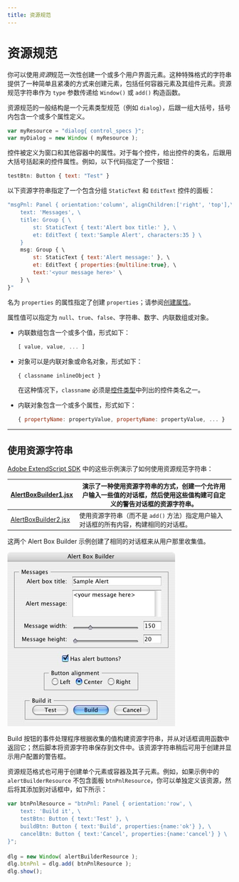```yaml
---
title: 资源规范
---
```

# 资源规范

你可以使用*资源*规范一次性创建一个或多个用户界面元素。这种特殊格式的字符串提供了一种简单且紧凑的方式来创建元素，包括任何容器元素及其组件元素。资源规范字符串作为 `type` 参数传递给 `Window()` 或 `add()` 构造函数。

资源规范的一般结构是一个元素类型规范（例如 `dialog`），后跟一组大括号，括号内包含一个或多个属性定义。

```javascript
var myResource = "dialog{ control_specs }";
var myDialog = new Window ( myResource );
```

控件被定义为窗口和其他容器中的属性。对于每个控件，给出控件的类名，后跟用大括号括起来的控件属性。例如，以下代码指定了一个按钮：

```javascript
testBtn: Button { text: "Test" }
```

以下资源字符串指定了一个包含分组 `StaticText` 和 `EditText` 控件的面板：

```javascript
"msgPnl: Panel { orientation:'column', alignChildren:['right', 'top'],\
    text: 'Messages', \
    title: Group { \
        st: StaticText { text:'Alert box title:' }, \
        et: EditText { text:'Sample Alert', characters:35 } \
    }
    msg: Group { \
        st: StaticText { text:'Alert message:' }, \
        et: EditText { properties:{multiline:true}, \
        text:'<your message here>' \
    } \
}"
```

名为 `properties` 的属性指定了创建 `properties`；请参阅[创建属性](scriptui-programming-model.md#creation-properties)。

属性值可以指定为 `null`、`true`、`false`、字符串、数字、内联数组或对象。

- 内联数组包含一个或多个值，形式如下：
    ```javascript
    [ value, value, ... ]
    ```
- 对象可以是内联对象或命名对象，形式如下：
    ```javascript
    { classname inlineObject }
    ```

    在这种情况下，`classname` 必须是[控件类型](../types-of-controls)中列出的控件类名之一。
- 内联对象包含一个或多个属性，形式如下：
    ```javascript
    { propertyName: propertyValue, propertyName: propertyValue, ... }
    ```

---

## 使用资源字符串

[Adobe ExtendScript SDK](https://github.com/Adobe-CEP/CEP-Resources/tree/master/ExtendScript-Toolkit) 中的这些示例演示了如何使用资源规范字符串：

| [AlertBoxBuilder1.jsx](https://github.com/Adobe-CEP/CEP-Resources/blob/master/ExtendScript-Toolkit/Samples/javascript/AlertBoxBuilder1.jsx)   | 演示了一种使用资源字符串的方式，创建一个允许用户输入一些值的对话框，然后使用这些值构建可自定义的警告对话框的资源字符串。   |
|-----------------------------------------------------------------------------------------------------------------------------------------------|------------------------------------------------------------------------------------------------------------------------------------------------------------------------------------------------------------|
| [AlertBoxBuilder2.jsx](https://github.com/Adobe-CEP/CEP-Resources/blob/master/ExtendScript-Toolkit/Samples/javascript/AlertBoxBuilder2.jsx)   | 使用资源字符串（而不是 `add()` 方法）指定用户输入对话框的所有内容，构建相同的对话框。                                                      |

这两个 Alert Box Builder 示例创建了相同的对话框来从用户那里收集值。

![资源字符串窗口](./_static/04_user-interface-tools_defining-behavior_resource-strings.jpg)

Build 按钮的事件处理程序根据收集的值构建资源字符串，并从对话框调用函数中返回它；然后脚本将资源字符串保存到文件中。该资源字符串稍后可用于创建并显示用户配置的警告框。

资源规范格式也可用于创建单个元素或容器及其子元素。例如，如果示例中的 `alertBuilderResource` 不包含面板 `btnPnlResource`，你可以单独定义该资源，然后将其添加到对话框中，如下所示：

```javascript
var btnPnlResource = "btnPnl: Panel { orientation:'row', \
    text: 'Build it', \
    testBtn: Button { text:'Test' }, \
    buildBtn: Button { text:'Build', properties:{name:'ok'} }, \
    cancelBtn: Button { text:'Cancel', properties:{name:'cancel'} } \
}";

dlg = new Window( alertBuilderResource );
dlg.btnPnl = dlg.add( btnPnlResource );
dlg.show();
```